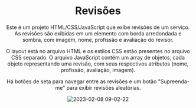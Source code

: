 <center>
<h1>Revisões</h1>
<p>Este é um projeto HTML/CSS/JavaScript que exibe revisões de um serviço. As revisões são exibidas em um elemento com borda arredondada e sombra, com imagem, nome, profissão e avaliação do revisor.

O layout está no arquivo HTML e os estilos CSS estão presentes no arquivo CSS separado. O arquivo JavaScript contém um array de objetos, cada objeto representando uma revisão, com seus respectivos atributos (nome, profissão, avaliação, imagem).

Há botões de seta para navegar entre as revisões e um botão "Supreenda-me" para exibir revisões aleatórias.</p>
![2023-02-08 09-02-22](https://user-images.githubusercontent.com/110619692/217524796-c6187f19-531f-4c38-bb0e-82f21a32f514.gif)
</center>

